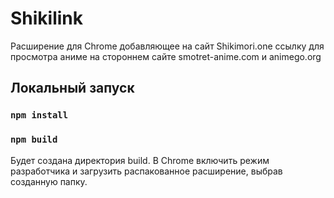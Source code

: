 # Shikilink

Расширение для Chrome добавляющее на сайт Shikimori.one ссылку для просмотра аниме на стороннем сайте smotret-anime.com и animego.org

## Локальный запуск

### `npm install`
### `npm build`

Будет создана директория build. В Chrome включить режим разработчика и загрузить распакованное расширение, выбрав созданную папку.